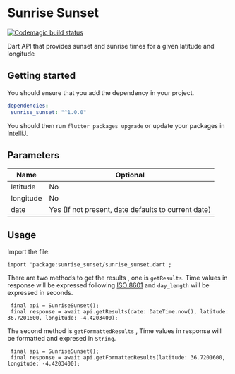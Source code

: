 # Sunrise Sunset

[![Codemagic build status](https://api.codemagic.io/apps/5d0016e38576910010eb9b42/5d0016e38576910010eb9b41/status_badge.svg)](https://codemagic.io/apps/5d0016e38576910010eb9b42/5d0016e38576910010eb9b41/latest_build)

Dart API that provides sunset and sunrise times for a given latitude and longitude

## Getting started

You should ensure that you add the dependency in your project.
```yaml
dependencies:
 sunrise_sunset: "^1.0.0"
```

You should then run `flutter packages upgrade` or update your packages in IntelliJ.

## Parameters

 | Name          | Optional                                                | 
 |---------------|---------------------------------------------------------|
 | latitude      | No                                                      | 
 | longitude     | No                                                      | 
 | date          | Yes (If not present, date defaults to current date)     | 



## Usage

Import the file:

```
import 'package:sunrise_sunset/sunrise_sunset.dart';
```

There are two methods to get the results , one is `getResults`.
Time values in response will be expressed following [ISO 8601](http://en.wikipedia.org/wiki/ISO_8601) and `day_length` will be expressed in seconds.

```
 final api = SunriseSunset();
 final response = await api.getResults(date: DateTime.now(), latitude: 36.7201600, longitude: -4.4203400);
```

The second method is `getFormattedResults` , Time values in response will be formatted and expresed in `String`.

```
 final api = SunriseSunset();
 final response = await api.getFormattedResults(latitude: 36.7201600, longitude: -4.4203400);
```



